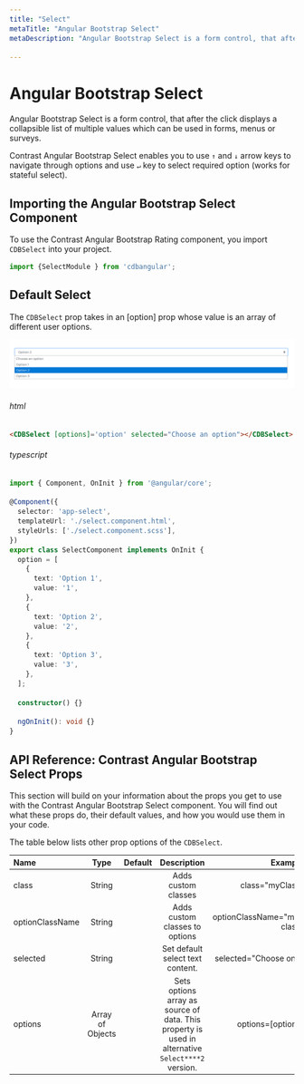 ```yaml
---
title: "Select"
metaTitle: "Angular Bootstrap Select"
metaDescription: "Angular Bootstrap Select is a form control, that after the click displays a collapsible list of multiple values which can be used in forms, menus or surveys"

---
```


# Angular Bootstrap Select

Angular Bootstrap Select is a form control, that after the click displays a collapsible list of multiple values which can be used in forms, menus or surveys.

Contrast Angular Bootstrap Select enables you to use `↑` and `↓` arrow keys to navigate through options and use `↵` key to select required option (works for stateful select).

## Importing the Angular Bootstrap Select Component

To use the Contrast Angular Bootstrap Rating component, you import `CDBSelect` into your project.

```typescript
import {SelectModule } from 'cdbangular';
```

## Default Select 

The `CDBSelect` prop takes in an [option] prop whose value is an array of different user options.

![Angular Bootstrap Select Default](./images/select.png)

###### html
```html
<CDBSelect [options]='option' selected="Choose an option"></CDBSelect>
```
###### typescript
```typescript
import { Component, OnInit } from '@angular/core';

@Component({
  selector: 'app-select',
  templateUrl: './select.component.html',
  styleUrls: ['./select.component.scss'],
})
export class SelectComponent implements OnInit {
  option = [
    {
      text: 'Option 1',
      value: '1',
    },
    {
      text: 'Option 2',
      value: '2',
    },
    {
      text: 'Option 3',
      value: '3',
    },
  ];

  constructor() {}

  ngOnInit(): void {}
}
```
## API Reference: Contrast Angular Bootstrap Select Props

This section will build on your information about the props you get to use with the Contrast Angular Bootstrap Select component. You will find out what these props do, their default values, and how you would use them in your code.

The table below lists other prop options of the `CDBSelect`.

| Name            | Type        | Default      |   Description| Example      |
| :------------- | :----------: | -----------: | :----------: | -----------: |
| class      | String       |              |Adds custom classes	      |     class="myClass" |
| optionClassName  | String       |              | Adds custom classes to options | optionClassName="my-class" |
| selected       | String       |              | Set default select text content. | selected="Choose one" |
| options        | Array of Objects |              | Sets options array as source of data. This property is used in alternative `Select****2` version. | options=[options] |
